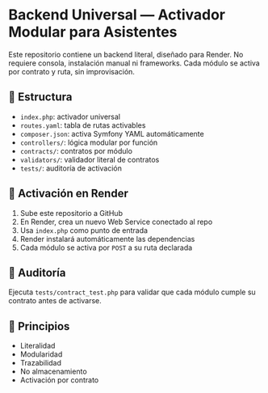 # Backend Universal — Activador Modular para Asistentes

Este repositorio contiene un backend literal, diseñado para Render. No requiere consola, instalación manual ni frameworks. Cada módulo se activa por contrato y ruta, sin improvisación.

## 📁 Estructura

- `index.php`: activador universal
- `routes.yaml`: tabla de rutas activables
- `composer.json`: activa Symfony YAML automáticamente
- `controllers/`: lógica modular por función
- `contracts/`: contratos por módulo
- `validators/`: validador literal de contratos
- `tests/`: auditoría de activación

## 🧩 Activación en Render

1. Sube este repositorio a GitHub
2. En Render, crea un nuevo Web Service conectado al repo
3. Usa `index.php` como punto de entrada
4. Render instalará automáticamente las dependencias
5. Cada módulo se activa por `POST` a su ruta declarada

## 🧪 Auditoría

Ejecuta `tests/contract_test.php` para validar que cada módulo cumple su contrato antes de activarse.

## 🧱 Principios

- Literalidad
- Modularidad
- Trazabilidad
- No almacenamiento
- Activación por contrato
